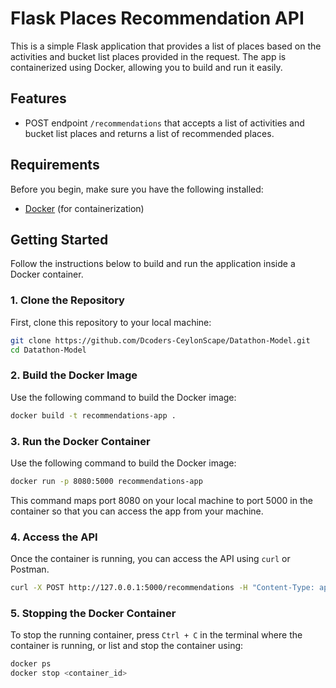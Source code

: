 # Flask Places Recommendation API

This is a simple Flask application that provides a list of places based on the activities and bucket list places provided in the request. The app is containerized using Docker, allowing you to build and run it easily.

## Features
- POST endpoint `/recommendations` that accepts a list of activities and bucket list places and returns a list of recommended places.

## Requirements

Before you begin, make sure you have the following installed:
- [Docker](https://docs.docker.com/get-docker/) (for containerization)

## Getting Started

Follow the instructions below to build and run the application inside a Docker container.

### 1. Clone the Repository

First, clone this repository to your local machine:

```bash
git clone https://github.com/Dcoders-CeylonScape/Datathon-Model.git
cd Datathon-Model
```

### 2. Build the Docker Image

Use the following command to build the Docker image:

```bash
docker build -t recommendations-app .
```

### 3. Run the Docker Container

Use the following command to build the Docker image:

```bash
docker run -p 8080:5000 recommendations-app
```

This command maps port 8080 on your local machine to port 5000 in the container so that you can access the app from your machine.

### 4. Access the API

Once the container is running, you can access the API using `curl` or Postman.

```bash
curl -X POST http://127.0.0.1:5000/recommendations -H "Content-Type: application/json" -d '{"activities": ["beach", "museum"], "bucket_list": ["Galle", "Anuradhapura"]}'
```

### 5. Stopping the Docker Container

To stop the running container, press `Ctrl + C` in the terminal where the container is running, or list and stop the container using:

```bash
docker ps
docker stop <container_id>
```
